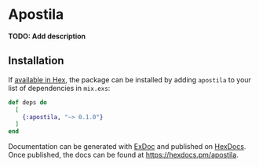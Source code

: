 # Apostila

**TODO: Add description**

## Installation

If [available in Hex](https://hex.pm/docs/publish), the package can be installed
by adding `apostila` to your list of dependencies in `mix.exs`:

```elixir
def deps do
  [
    {:apostila, "~> 0.1.0"}
  ]
end
```

Documentation can be generated with [ExDoc](https://github.com/elixir-lang/ex_doc)
and published on [HexDocs](https://hexdocs.pm). Once published, the docs can
be found at <https://hexdocs.pm/apostila>.

